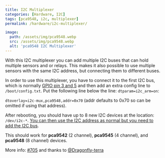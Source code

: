 ```yaml
---
title: I2C Multiplexer
categories: [Hardware, I2C]
tags: [pca9548, i2c, multiplexer]
permalink: /hardware/i2c-multiplexer/

image:
  path: /assets/img/pca9548.webp
  src: /assets/img/pca9548.webp
  alt: 'pca9548 I2C Multiplexer'
---
```


With this I2C multiplexer you can add multiple I2C buses that can hold multiple sensors and or relays. This makes it also possible to use multiple sensors with the same I2C address, but connecting them to different buses.

In order to use this multiplexer, you have to connect it to the first I2C bus, which is normally [GPIO pin 3 and 5](https://pinout.xyz/pinout/i2c#) and then add an extra config line to `/boot/config.txt`. Put the following line below the line: `dtparam=i2c_arm=on`:

`dtoverlay=i2c-mux,pca9548,addr=0x70` (addr defaults to 0x70 so can be omitted if using that address).

After rebooting, you should have up to 8 new I2C devices at the location: `/dev/i2c-*`. [You can then use the I2C address as normal but you need to add the I2C bus](/TerrariumPI/hardware/#i2c-bus).

This should work for **pca9542** (2 channel), **pca9545** (4 channel), and **pca9548** (8 channel) devices.

More info: [#705](https://github.com/theyosh/TerrariumPI/issues/705#issuecomment-1159766743) and thanks to [@Dragonfly-terra](https://github.com/Dragonfly-terra)
